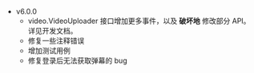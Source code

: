 + v6.0.0
  + video.VideoUploader 接口增加更多事件，以及 **破坏地** 修改部分 API。详见开发文档。
  + 修复一些注释错误
  + 增加测试用例
  + 修复登录后无法获取弹幕的 bug